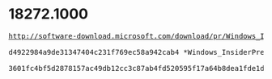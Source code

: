 # 18272.1000

<pre>
<a href="http://software-download.microsoft.com/download/pr/Windows_InsiderPreview_SDK_en-us_18272_1.iso">http://software-download.microsoft.com/download/pr/Windows_InsiderPreview_SDK_en-us_18272_1.iso</a>

d4922984a9de31347404c231f769ec58a942cab4 *Windows_InsiderPreview_SDK_en-us_18272_1.iso

3601fc4bf5d2878157ac49db12cc3c87ab4fd520595f17a64b8dea1fde1d817a *Windows_InsiderPreview_SDK_en-us_18272_1.iso
</pre>
